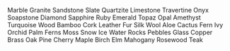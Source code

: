 Marble
Granite
Sandstone
Slate
Quartzite
Limestone
Travertine
Onyx
Soapstone
Diamond
Sapphire
Ruby
Emerald
Topaz
Opal
Amethyst
Turquoise
Wood
Bamboo
Cork
Leather
Fur
Silk
Wool
Aloe
Cactus
Fern
Ivy
Orchid
Palm
Ferns
Moss
Snow
Ice
Water
Rocks
Pebbles
Glass
Copper
Brass
Oak
Pine
Cherry
Maple
Birch
Elm
Mahogany
Rosewood
Teak
